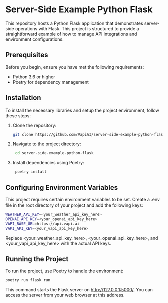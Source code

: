 # Server-Side Example Python Flask

This repository hosts a Python Flask application that demonstrates server-side operations with Flask. This project is structured to provide a straightforward example of how to manage API integrations and environment configurations.

## Prerequisites

Before you begin, ensure you have met the following requirements:
- Python 3.6 or higher
- Poetry for dependency management

## Installation

To install the necessary libraries and setup the project environment, follow these steps:

1. Clone the repository:
   ```bash
   git clone https://github.com/VapiAI/server-side-example-python-flask.git
2. Navigate to the project directory:
   ```bash
    cd server-side-example-python-flask
3. Install dependencies using Poetry:
    ```bash
     poetry install
## Configuring Environment Variables
This project requires certain environment variables to be set. Create a .env file in the root directory of your project and add the following keys:
  
  ```bash
  WEATHER_API_KEY=<your_weather_api_key_here>
  OPENAI_API_KEY=<your_openai_api_key_here>
  VAPI_BASE_URL=https://api.vapi.ai
  VAPI_API_KEY=<your_vapi_api_key_here>
  ```

Replace <your_weather_api_key_here>, <your_openai_api_key_here>, and <your_vapi_api_key_here> with the actual API keys.

## Running the Project
To run the project, use Poetry to handle the environment:

  ```bash
  poetry run flask run
  ```

This command starts the Flask server on http://127.0.0.1:5000/. You can access the server from your web browser at this address.

